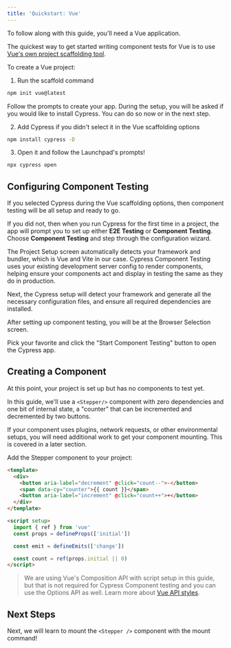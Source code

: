 ```yaml
---
title: 'Quickstart: Vue'
---
```


<CtBetaAlert></CtBetaAlert>

To follow along with this guide, you'll need a Vue application.

The quickest way to get started writing component tests for Vue is to use
[Vue's own project scaffolding tool](https://vuejs.org/guide/quick-start.html).

To create a Vue project:

1. Run the scaffold command

```bash
npm init vue@latest
```

Follow the prompts to create your app. During the setup, you will be asked if
you would like to install Cypress. You can do so now or in the next step.

2. Add Cypress if you didn't select it in the Vue scaffolding options

```bash
npm install cypress -D
```

3. Open it and follow the Launchpad's prompts!

```bash
npx cypress open
```

## Configuring Component Testing

If you selected Cypress during the Vue scaffolding options, then component
testing will be all setup and ready to go.

If you did not, then when you run Cypress for the first time in a project, the
app will prompt you to set up either **E2E Testing** or **Component Testing**.
Choose **Component Testing** and step through the configuration wizard.

<DocsImage 
  src="/img/guides/component-testing/select-test-type.png" 
  caption="Choose Component Testing"> </DocsImage>

The Project Setup screen automatically detects your framework and bundler, which
is Vue and Vite in our case. Cypress Component Testing uses your existing
development server config to render components, helping ensure your components
act and display in testing the same as they do in production.

<DocsImage 
  src="/img/guides/component-testing/project-setup-vue.png" 
  caption=""> </DocsImage>

Next, the Cypress setup will detect your framework and generate all the
necessary configuration files, and ensure all required dependencies are
installed.

<DocsImage 
  src="/img/guides/component-testing/scaffolded-files.png" 
  caption="The Cypress launchpad will scaffold all of these files for you">
</DocsImage>

After setting up component testing, you will be at the Browser Selection screen.

Pick your favorite and click the "Start Component Testing" button to open the
Cypress app.

<DocsImage 
  src="/img/guides/component-testing/select-browser.png" 
  caption="Choose your browser"> </DocsImage>

## Creating a Component

At this point, your project is set up but has no components to test yet.

In this guide, we'll use a `<Stepper/>` component with zero dependencies and one
bit of internal state, a "counter" that can be incremented and decremented by
two buttons.

<alert type="info">

If your component uses plugins, network requests, or other environmental setups,
you will need additional work to get your component mounting. This is covered in
a later section.

</alert>

Add the Stepper component to your project:

<code-group>
<code-block label="Stepper.vue" active>

```html
<template>
  <div>
    <button aria-label="decrement" @click="count--">-</button>
    <span data-cy="counter">{{ count }}</span>
    <button aria-label="increment" @click="count++">+</button>
  </div>
</template>

<script setup>
  import { ref } from 'vue'
  const props = defineProps(['initial'])

  const emit = defineEmits(['change'])

  const count = ref(props.initial || 0)
</script>
```

</code-block>
</code-group>

> We are using Vue's Composition API with script setup in this guide, but that
> is not required for Cypress Component testing and you can use the Options API
> as well. Learn more about
> [Vue API styles](https://vuejs.org/guide/introduction.html#api-styles).

## Next Steps

Next, we will learn to mount the `<Stepper />` component with the mount command!

<NavGuide next="/guides/component-testing/mounting-vue" />
